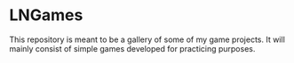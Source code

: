 # LNGames

This repository is meant to be a gallery of some of my game projects. It will mainly consist of simple games developed for practicing purposes.